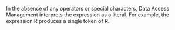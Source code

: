 In the absence of any operators or special characters, Data Access Management interprets the expression as a literal.
For example, the expression R produces a single token of R.
